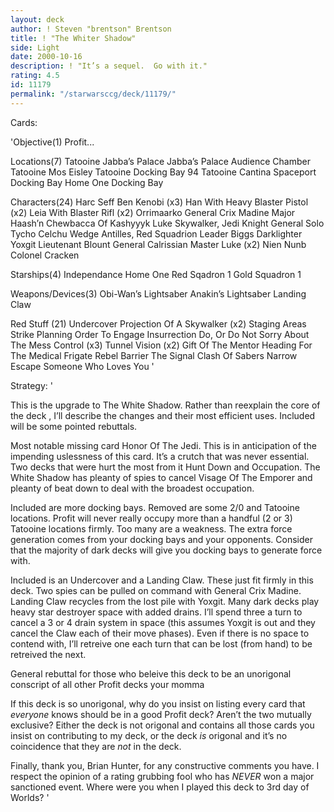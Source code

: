 ```yaml
---
layout: deck
author: ! Steven "brentson" Brentson
title: ! "The Whiter Shadow"
side: Light
date: 2000-10-16
description: ! "It’s a sequel.  Go with it."
rating: 4.5
id: 11179
permalink: "/starwarsccg/deck/11179/"
---
```

Cards: 

'Objective(1)
Profit...

Locations(7)
Tatooine Jabba’s Palace
Jabba’s Palace Audience Chamber
Tatooine Mos Eisley
Tatooine Docking Bay 94
Tatooine Cantina
Spaceport Docking Bay
Home One Docking Bay

Characters(24)
Harc Seff
Ben Kenobi (x3)
Han With Heavy Blaster Pistol (x2)
Leia With Blaster Rifl (x2)
Orrimaarko
General Crix Madine
Major Haash’n
Chewbacca Of Kashyyyk
Luke Skywalker, Jedi Knight
General Solo
Tycho Celchu
Wedge Antilles, Red Squadrion Leader
Biggs Darklighter
Yoxgit
Lieutenant Blount
General Calrissian
Master Luke (x2)
Nien Nunb
Colonel Cracken

Starships(4)
Independance
Home One
Red Sqadron 1
Gold Squadron 1

Weapons/Devices(3)
Obi-Wan’s Lightsaber
Anakin’s Lightsaber
Landing Claw

Red Stuff (21)
Undercover
Projection Of A Skywalker (x2)
Staging Areas
Strike Planning
Order To Engage
Insurrection
Do, Or Do Not
Sorry About The Mess
Control (x3)
Tunnel Vision (x2)
Gift Of The Mentor
Heading For The Medical Frigate
Rebel Barrier
The Signal
Clash Of Sabers
Narrow Escape
Someone Who Loves You '

Strategy: '

This is the upgrade to The White Shadow.  Rather than reexplain the core of the deck , I’ll describe the changes and their most efficient uses.  Included will be some pointed rebuttals.

Most notable missing card Honor Of The Jedi.  This is in anticipation of the impending uslessness of this card.  It’s a crutch that was never essential.  Two decks that were hurt the most from it Hunt Down and Occupation.  The White Shadow has pleanty of spies to cancel Visage Of The Emporer and pleanty of beat down to deal with the broadest occupation.

Included are more docking bays.  Removed are some 2/0 and Tatooine locations.  Profit will never really occupy more than a handful (2 or 3) Tatooine locations firmly.	Too many are a weakness.  The extra force generation comes from your docking bays and your opponents.  Consider that the majority of dark decks will give you docking bays to generate force with.

Included is an Undercover and a Landing Claw.  These just fit firmly in this deck.  Two spies can be pulled on command with General Crix Madine.  Landing Claw recycles from the lost pile with Yoxgit.  Many dark decks play heavy star destroyer space with added drains.  I’ll spend three a turn to cancel a 3 or 4 drain system in space (this assumes Yoxgit is out and they cancel the Claw each of their move phases).  Even if there is no space to contend with, I’ll retreive one each turn that can be lost (from hand) to be retreived the next.

General rebuttal for those who beleive this deck to be an unorigonal conscript of all other Profit decks your momma

If this deck is so unorigonal, why do you insist on listing every card that *everyone* knows should be in a good Profit deck?  Aren’t the two mutually exclusive?  Either the deck is not origonal and contains all those cards you insist on contributing to my deck, or the deck _is_ origonal and it’s no coincidence that they are _not_ in the deck.

Finally, thank you, Brian Hunter, for any constructive comments you have.  I respect the opinion of a rating grubbing fool who has _NEVER_ won a major sanctioned event.  Where were you when I played this deck to 3rd day of Worlds?	'
